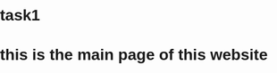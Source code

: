 # task1
# this is the main page of this website
<!DOCTYPE html>
<html lang="en">

<head>
    <meta charset="UTF-8">
    <meta name="viewport" content="width=device-width, initial-scale=1.0">
    <title>Landing Page</title>
    <style>
        body {
            font-family: Arial, sans-serif;
            margin: 0;
            padding: 0;
            box-sizing: border-box;
        }

        header {
            background-color: #460000;
            color: white;
            text-align: center;
            padding: 1rem 0;
        }

        nav {
            background-color: #2b0101;
            text-align: center;
            padding: 0.5rem 0;
        }

        nav a {
            color: white;
            text-decoration: none;
            margin: 0 15px;
        }

        .content {
            padding: 2rem;
            text-align: center;
        }

        footer {
            background-color: #460000;
            color: white;
            text-align: center;
            padding: 1rem 0;
            position: fixed;
            bottom: 0;
            width: 100%;
        }

        @media (max-width: 768px) {
            nav {
                display: flex;
                flex-direction: column;
                align-items: center;
            }

            nav a {
                margin: 10px 0;
            }
        }
    </style>
</head>

<body>
    <header>
        <h1>Landing Page</h1>
    </header>
    <nav>
        <a href="about.html">About</a>
        <a href="services.html">Services</a>
        <a href="contact.html">Contact</a>
    </nav>
    <div class="content">
        <h2>Welcome to our Simple Landing Page</h2>
        <p>This is a landing page created using HTML and CSS. It is responsive and works well on both desktop and mobile devices.</p>
    </div>
    <footer>
        <p>This page is created by Sahasra Aljapur to complete the task(1) given by Main Flow Services and Technologies.</p>
    </footer>
</body>

</html>
